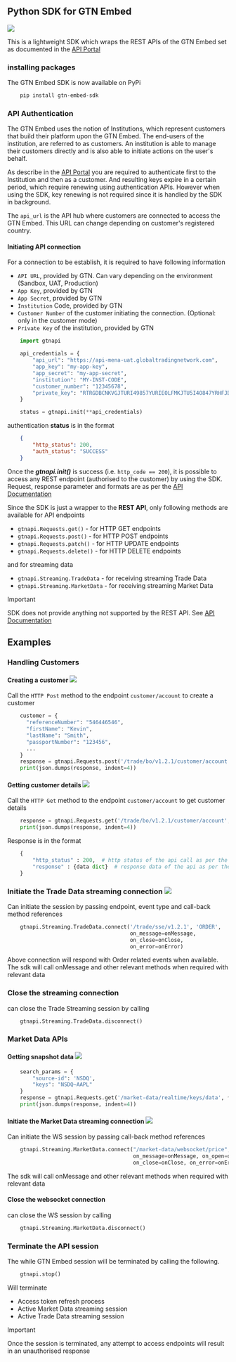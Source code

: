 ## Python SDK for GTN Embed

<img src="https://img.shields.io/badge/Python-3.12+-green"/>

This is a lightweight SDK which wraps the REST APIs of the GTN Embed set as documented in the [API Portal](https://developer.globaltradingnetwork.com/rest-api-reference)

### installing packages

The GTN Embed SDK is now available on PyPi

```bash
    pip install gtn-embed-sdk
```

### API Authentication

The GTN Embed uses the notion of Institutions, which represent customers that build their platform upon the GTN Embed.
The end-users of the institution, are referred to as customers.
An institution is able to manage their customers directly and is also able to initiate actions on the user's behalf.

As describe in the [API Portal](https://developer.globaltradingnetwork.com/rest-api-reference) you are required to authenticate
first to the Institution and then as a customer. And resulting keys expire in a certain period, which require
renewing using authentication APIs. However when using the SDK, key renewing is not required since it is
handled by the SDK in background.

The <code>api_url</code> is the API hub where customers are connected to access the GTN Embed. This URL can change depending on
customer's registered country.

#### Initiating API connection

For a connection to be establish, it is required to have following information

* `API URL`, provided by GTN. Can vary depending on the environment (Sandbox, UAT, Production)
* `App Key`, provided by GTN
* `App Secret`, provided by GTN
* `Institution` Code, provided by GTN
* `Customer Number` of the customer initiating the connection. (Optional: only in the customer mode)
* `Private Key` of the institution, provided by GTN

```python
    import gtnapi

    api_credentials = {
        "api_url": "https://api-mena-uat.globaltradingnetwork.com",
        "app_key": "my-app-key",
        "app_secret": "my-app-secret",
        "institution": "MY-INST-CODE",
        "customer_number": "12345678",
        "private_key": "RTRGDBCNKVGJTURI49857YURIEOLFMKJTU5I4O847YRHFJDKDKVFLKTUEJFHRU"
    }

    status = gtnapi.init(**api_credentials)
```

authentication **status** is in the format

```json
    {
        "http_status": 200, 
        "auth_status": "SUCCESS"
    }
```

Once the _**gtnapi.init()**_ is success (i.e. <code>http_code == 200</code>), it is possible to access any REST endpoint (authorised to the customer) by using the SDK.
Request, response parameter and formats are as per the [API Documentation](https://developer.globaltradingnetwork.com/rest-api-reference)

Since the SDK is just a wrapper to the **REST API**, only following methods are available for API endpoints

* `gtnapi.Requests.get()` - for HTTP GET endpoints
* `gtnapi.Requests.post()` - for HTTP POST endpoints
* `gtnapi.Requests.patch()` - for HTTP UPDATE endpoints
* `gtnapi.Requests.delete()` - for HTTP DELETE endpoints

and for streaming data

* `gtnapi.Streaming.TradeData` - for receiving streaming Trade Data
* `gtnapi.Streaming.MarketData` - for receiving streaming Market Data

> [!IMPORTANT]
> SDK does not provide anything not supported by the REST API. See [API Documentation](https://developer.globaltradingnetwork.com/rest-api-reference)

## Examples

### Handling Customers

#### Creating a customer <img src="https://img.shields.io/badge/REST-blue"/>

Call the `HTTP Post` method to the endpoint `customer/account` to create a customer 

```python
    customer = {
      "referenceNumber": "546446546",
      "firstName": "Kevin",
      "lastName": "Smith",
      "passportNumber": "123456",
      ...
    }
    response = gtnapi.Requests.post('/trade/bo/v1.2.1/customer/account', **customer)
    print(json.dumps(response, indent=4))
```
#### Getting customer details <img src="https://img.shields.io/badge/REST-blue"/>
Call the `HTTP Get` method to the endpoint `customer/account` to get customer details 

```python
    response = gtnapi.Requests.get('/trade/bo/v1.2.1/customer/account', customerNumber="12345678")
    print(json.dumps(response, indent=4))
```

Response is in the format

```python
    {
        "http_status" : 200,  # http status of the api call as per the API documentation
        "response" : {data dict}  # response data of the api as per the API documentation
    }
```

### Initiate the Trade Data streaming connection <img src="https://img.shields.io/badge/HTTP Streaming-blue"/>

Can initiate the session by passing endpoint, event type and call-back method references

```python
    gtnapi.Streaming.TradeData.connect('/trade/sse/v1.2.1', 'ORDER', 
                                       on_message=onMessage,
                                       on_close=onClose, 
                                       on_error=onError)
```

Above connection will respond with Order related events when available.
The sdk will call onMessage and other relevant methods when required with relevant data

### Close the streaming connection

can close the Trade Streaming session by calling

```python
    gtnapi.Streaming.TradeData.disconnect()
```

### Market Data APIs

#### Getting snapshot data <img src="https://img.shields.io/badge/REST-blue"/>

```python
    search_params = {
        "source-id": 'NSDQ',
        "keys": "NSDQ~AAPL"
    }
    response = gtnapi.Requests.get('/market-data/realtime/keys/data', **search_params)
    print(json.dumps(response, indent=4))
```

#### Initiate the Market Data streaming connection <img src="https://img.shields.io/badge/Websocket-blue"/>

Can initiate the WS session by passing call-back method references

```python
    gtnapi.Streaming.MarketData.connect("/market-data/websocket/price", 
                                        on_message=onMessage, on_open=onOpen, 
                                        on_close=onClose, on_error=onError)
```

The sdk will call onMessage and other relevant methods when required with relevant data

#### Close the websocket connection

can close the WS session by calling

```python
    gtnapi.Streaming.MarketData.disconnect()
```

### Terminate the API session

The while GTN Embed session will be terminated by calling the following.

```python
    gtnapi.stop()
```

Will terminate
* Access token refresh process
* Active Market Data streaming session
* Active Trade Data streaming session

> [!IMPORTANT]
> Once the session is terminated, any attempt to access endpoints will result in an unauthorised response 

